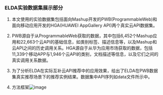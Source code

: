 ### ELDA实验数据集展示部分
1. 本文使用的实验数据集包括面向Mashup开发的PWB(ProgrammableWeb)和面向移动应用开发的HGA(HUAWEI AppGallery API)两个真实云API数据集。
2. PWB源自于从ProgrammableWeb获取的数据，其中包括6,452个Mashup应用和22,663个云API的基础信息，如类别标签、描述信息等，以及Mashup和云API之间的历史调用关系。HGA源自于从华为应用市场获取的数据，包括11,339个移动APP与1,946个云API的类别，文档描述等信息，以及它们之间的真实调用关系数据。
3. 为了分析ELDA在实际互补云API推荐中的应用效果，给出了ELDA在PWB数据集真实推荐场景下的推荐实例结果。数据集中API序列如data文件所示中。

4. 方法框架![image](https://github.com/wxltxdy/ELDA/assets/102304066/4823fc75-8a4e-4841-b460-633dea526a05)

